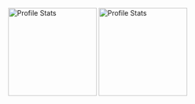 <p align="left">
  <img src="https://github-readme-stats.vercel.app/api?username=koushik-ap24&show_icons=true&rank_icon=github&hide=issues&theme=algolia" alt="Profile Stats" height=180px/>
  <img src="https://github-readme-stats.vercel.app/api/top-langs/?username=koushik-ap24&layout=compact&layout=donut&theme=algolia" alt="Profile Stats" height=180px/>
</p>